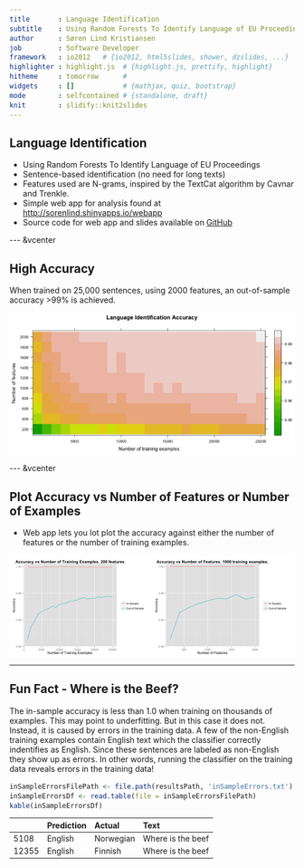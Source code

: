 ```yaml
---
title       : Language Identification 
subtitle    : Using Random Forests To Identify Language of EU Proceedings
author      : Søren Lind Kristiansen
job         : Software Developer
framework   : io2012   # {io2012, html5slides, shower, dzslides, ...}
highlighter : highlight.js  # {highlight.js, prettify, highlight}
hitheme     : tomorrow      # 
widgets     : []            # {mathjax, quiz, bootstrap}
mode        : selfcontained # {standalone, draft}
knit        : slidify::knit2slides
---
```

<style>
.title-slide {
  background-color: #EDEDFF;
}

.title-slide hgroup > h1, 
.title-slide hgroup > h2 {
  color: #222244;
}

</style>

## Language Identification 

* Using Random Forests To Identify Language of EU Proceedings
* Sentence-based identification (no need for long texts)
* Features used are N-grams, inspired by the TextCat algorithm by Cavnar and Trenkle.
* Simple web app for analysis found at http://sorenlind.shinyapps.io/webapp 
* Source code for web app and slides available on [GitHub](https://github.com/sorenlind/DataProductsLanguageIdentification)

--- &vcenter

## High Accuracy

When trained on 25,000 sentences, using 2000 features, an out-of-sample accuracy >99% is achieved.

<img src="assets/fig/levelPlot-1.png" title="plot of chunk levelPlot" alt="plot of chunk levelPlot" style="display: block; margin: auto;" />

--- &vcenter

## Plot Accuracy vs Number of Features or Number of Examples

* Web app lets you lot plot the accuracy against either the number of features or the number of training examples.


<img src="assets/fig/ggplot-1.png" title="plot of chunk ggplot" alt="plot of chunk ggplot" style="display: block; margin: auto;" />


---

## Fun Fact - Where is the Beef?

The in-sample accuracy is less than 1.0 when training on thousands of examples. This may point to underfitting. But in this case it does not. Instead, it is caused by errors in the training data. A few of the non-English training examples contain English text which the classifier correctly indentifies as English. Since these sentences are labeled as non-English they show up as errors. In other words, running the classifier on the training data reveals errors in the training data!


```r
inSampleErrorsFilePath <- file.path(resultsPath, 'inSampleErrors.txt')
inSampleErrorsDf <- read.table(file = inSampleErrorsFilePath)
kable(inSampleErrorsDf)
```



|      |Prediction |Actual    |Text              |
|:-----|:----------|:---------|:-----------------|
|5108  |English    |Norwegian |Where is the beef |
|12355 |English    |Finnish   |Where is the beef |

